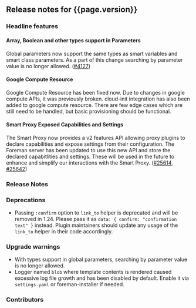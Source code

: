 ## Release notes for {{page.version}}

### Headline features

#### Array, Boolean and other types support in Parameters

Global parameters now support the same types as smart variables and smart class parameters.
As a part of this change searching by parameter value is no longer allowed. ([#4127](https://projects.theforeman.org/issues/4127))

#### Google Compute Resource

Google Compute Resource has been fixed now. Due to changes in google compute APIs, it was previously broken. cloud-init integration has also been added to google compute resource. There are few edge cases which are still need to be handled, but basic provisioning should be functional.

#### Smart Proxy Exposed Capabilities and Settings

The Smart Proxy now provides a v2 features API allowing proxy plugins to declare capabilities and expose settings from their configuration. The Foreman server has been updated to use this new API and store the declared capabitlities and settings.  These will be used in the future to enhance and simplify our interactions with the Smart Proxy. ([#25614](https://projects.theforeman.org/issues/25614), [#25642](https://projects.theforeman.org/issues/25642))

### Release Notes

### Deprecations
* Passing `:confirm` option to `link_to` helper is deprecated and will be removed in 1.24. Please pass it as `data: { confirm: "confirmation text" }` instead. Plugin maintainers should update any usage of the `link_to` helper in their code accordingly.

### Upgrade warnings

* With types support in global parameters, searching by parameter value is no longer allowed.
* Logger named `blob` where template contents is rendered caused excessive log file growth and has been disabled by default. Enable it via `settings.yaml` or foreman-installer if needed.

### Contributors
